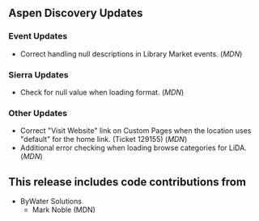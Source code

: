 ## Aspen Discovery Updates
### Event Updates
- Correct handling null descriptions in Library Market events. (*MDN*)

### Sierra Updates
- Check for null value when loading format. (*MDN*)

### Other Updates
- Correct "Visit Website" link on Custom Pages when the location uses "default" for the home link. (Ticket 129155) (*MDN*) 
- Additional error checking when loading browse categories for LiDA. (*MDN*)

## This release includes code contributions from
- ByWater Solutions
    - Mark Noble (MDN)
